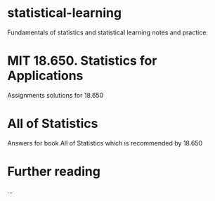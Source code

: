 # statistical-learning
Fundamentals of statistics and statistical learning notes and practice.

# MIT 18.650. Statistics for Applications
Assignments solutions for 18.650

# All of Statistics
Answers for book All of Statistics which is recommended by 18.650

# Further reading
...